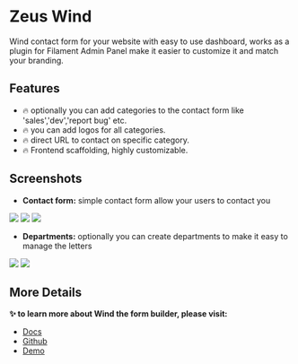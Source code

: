 # Zeus Wind

Wind contact form for your website with easy to use dashboard, works as a plugin for Filament Admin Panel make it easier to customize it and match your branding.

## Features

- 🔥 optionally you can add categories to the contact form like 'sales','dev','report bug' etc.
- 🔥 you can add logos for all categories.
- 🔥 direct URL to contact on specific category.
- 🔥 Frontend scaffolding, highly customizable.

## Screenshots

* **Contact form:** simple contact form allow your users to contact you

![](https://larazeus.com/images/screenshots/wind/admin-1.webp)
![](https://larazeus.com/images/screenshots/wind/admin-2.webp)
![](https://larazeus.com/images/screenshots/wind/admin-3.webp)

* **Departments:** optionally you can create departments to make it easy to manage the letters

![](https://larazeus.com/images/screenshots/wind/frontend-1.webp)
![](https://larazeus.com/images/screenshots/wind/frontend-2.webp)

## More Details
**✨ to learn more about Wind the form builder, please visit:**

- [Docs](https://larazeus.com/docs/wind)
- [Github](https://github.com/lara-zeus/wind)
- [Demo](https://demo.larazeus.com)

